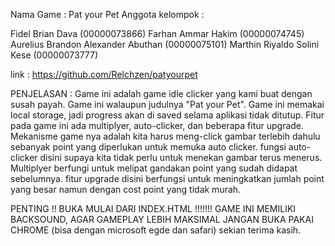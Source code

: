 Nama Game : Pat your Pet
Anggota kelompok :

Fidel Brian Dava (00000073866)
Farhan Ammar Hakim (00000074745)
Aurelius Brandon Alexander Abuthan (00000075101)
Marthin Riyaldo Solini Kese (00000073777)

link : https://github.com/Relchzen/patyourpet

PENJELASAN : Game ini adalah game idle clicker yang kami buat dengan susah payah. Game ini walaupun judulnya "Pat your Pet". Game ini memakai local storage, jadi progress akan di saved selama aplikasi tidak ditutup. Fitur pada game ini ada multiplyer, auto-clicker, dan beberapa fitur upgrade. Mekanisme game nya adalah kita harus meng-click gambar terlebih dahulu sebanyak point yang diperlukan untuk memuka auto clicker. fungsi auto-clicker disini supaya kita tidak perlu untuk menekan gambar terus menerus. Multiplyer berfungi untuk melipat gandakan point yang sudah didapat sebelumnya. fitur upgrade disini berfungsi untuk meningkatkan jumlah point yang besar namun dengan cost point yang tidak murah.

PENTING !! BUKA MULAI DARI INDEX.HTML !!!!!!! GAME INI MEMILIKI BACKSOUND, AGAR GAMEPLAY LEBIH MAKSIMAL JANGAN BUKA PAKAI CHROME (bisa dengan microsoft egde dan safari) sekian terima kasih.